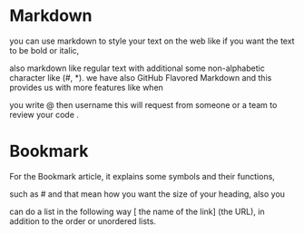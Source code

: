 # Markdown

you can use markdown to style your text on the web like if you want the text to be bold or italic,

also markdown like regular text with additional some non-alphabetic character like (#, *).
we have also GitHub Flavored Markdown and this provides us with more features like when

you write @ then username this will request from someone or a team to review your code .

 

# Bookmark 

For the Bookmark article, it explains some symbols and their functions,

such as # and that mean how you want the size of your heading, also you

can do a list in the following way [ the name of the link] (the URL), in addition to the order or unordered lists.